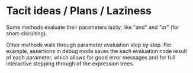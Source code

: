 # Tacit ideas / Plans / Laziness

Some methods evaluate their parameters lazily, like "and" and "or" (for short-circuiting).

Other methods walk through parameter evaluation step by step. For example, assertions in debug mode saves the each evaluation node result of each parameter, which allows for good error messages and for full interactive stepping through of the expression trees.
